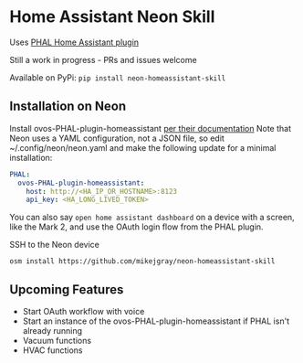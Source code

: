 # Home Assistant Neon Skill

Uses [PHAL Home Assistant plugin](https://github.com/OpenVoiceOS/ovos-PHAL-plugin-homeassistant)

Still a work in progress - PRs and issues welcome

Available on PyPi: `pip install neon-homeassistant-skill`

## Installation on Neon

Install ovos-PHAL-plugin-homeassistant [per their documentation](https://github.com/OpenVoiceOS/ovos-PHAL-plugin-homeassistant)
Note that Neon uses a YAML configuration, not a JSON file, so edit ~/.config/neon/neon.yaml and make the following update for a minimal installation:

```yaml
PHAL:
  ovos-PHAL-plugin-homeassistant:
    host: http://<HA_IP_OR_HOSTNAME>:8123
    api_key: <HA_LONG_LIVED_TOKEN>
```

You can also say `open home assistant dashboard` on a device with a screen, like the Mark 2, and use the OAuth login flow from the PHAL plugin.

SSH to the Neon device

```shell
osm install https://github.com/mikejgray/neon-homeassistant-skill
```

## Upcoming Features

- Start OAuth workflow with voice
- Start an instance of the ovos-PHAL-plugin-homeassistant if PHAL isn't already running
- Vacuum functions
- HVAC functions
